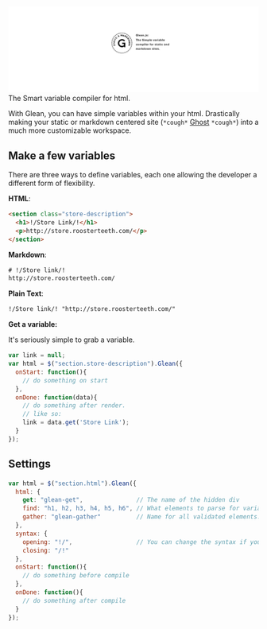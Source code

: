 ![Glean by Daniel Tamkin](images/Banner.png)
The Smart variable compiler for html.

With Glean, you can have simple variables within your html.
Drastically making your static or markdown centered
site (`*cough*` [Ghost](https://github.com/TryGhost/Ghost) `*cough*`) into a much more customizable workspace.

## Make a few variables
There are three ways to define variables, each one
allowing the developer a different form of flexibility.

__HTML__:

``` html
<section class="store-description">
  <h1>!/Store Link/!</h1>
  <p>http://store.roosterteeth.com/</p>
</section>
```
__Markdown__:
``` html
# !/Store link/!
http://store.roosterteeth.com/
```
__Plain Text__:
``` html
!/Store link/! "http://store.roosterteeth.com/"
```

__Get a variable:__

It's seriously simple to grab a variable.
```javascript
var link = null;
var html = $("section.store-description").Glean({
  onStart: function(){
    // do something on start
  },
  onDone: function(data){
    // do something after render.
    // like so:
    link = data.get('Store Link');
  }
});
```

## Settings
``` javascript
var html = $("section.html").Glean({
  html: {
    get: "glean-get",               // The name of the hidden div
    find: "h1, h2, h3, h4, h5, h6", // What elements to parse for variables
    gather: "glean-gather"          // Name for all validated elements.
  },
  syntax: {
    opening: "!/",                  // You can change the syntax if you wish.
    closing: "/!"
  },
  onStart: function(){
    // do something before compile
  },
  onDone: function(){
    // do something after compile
  }
});

```
